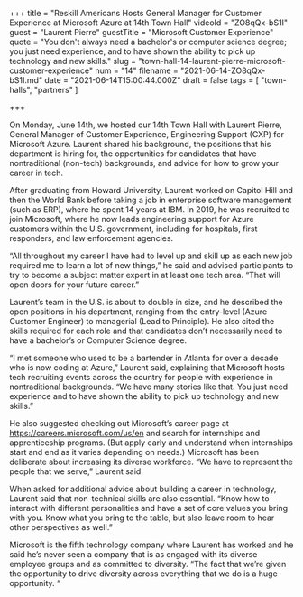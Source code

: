 +++
title = "Reskill Americans Hosts General Manager for Customer Experience at Microsoft Azure at 14th Town Hall"
videoId = "ZO8qQx-bS1I"
guest = "Laurent Pierre"
guestTitle = "Microsoft Customer Experience"
quote = "You don't always need a bachelor's or computer science degree; you just need experience, and to have shown the ability to pick up technology and new skills."
slug = "town-hall-14-laurent-pierre-microsoft-customer-experience"
num = "14"
filename = "2021-06-14-ZO8qQx-bS1I.md"
date = "2021-06-14T15:00:44.000Z"
draft = false
tags = [ "town-halls", "partners" ]

+++

On Monday, June 14th, we hosted our 14th Town Hall with Laurent Pierre, General Manager of Customer Experience, Engineering Support (CXP) for Microsoft Azure. Laurent shared his background, the positions that his department is hiring for, the opportunities for candidates that have nontraditional (non-tech) backgrounds, and advice for how to grow your career in tech. 

After graduating from Howard University, Laurent worked on Capitol Hill and then the World Bank before taking a job in enterprise software management (such as ERP), where he spent 14 years at IBM.  In 2019, he was recruited to join Microsoft, where he now leads engineering support for Azure customers within the U.S. government, including for hospitals, first responders, and law enforcement agencies. 

“All throughout my career I have had to level up and skill up as each new job required me to learn a lot of new things,” he said and advised participants to try to become a subject matter expert in at least one tech area. “That will open doors for your future career.” 

Laurent’s team in the U.S. is about to double in size, and he described the open positions in his department, ranging from the entry-level (Azure Customer Engineer) to managerial (Lead to Principle). He also cited the skills required for each role and that candidates don’t necessarily need to have a bachelor’s or Computer Science degree.  

“I met someone who used to be a bartender in Atlanta for over a decade who is now coding at Azure,” Laurent said, explaining that Microsoft hosts tech recruiting events across the country for people with experience in nontraditional backgrounds. “We have many stories like that. You just need experience and to have shown the ability to pick up technology and new skills.” 

 He also suggested checking out Microsoft’s career page at  https://careers.microsoft.com/us/en and search for internships and apprenticeship programs. (But apply early and understand when internships start and end as it varies depending on needs.) Microsoft has been deliberate about increasing its diverse workforce. “We have to represent the people that we serve,” Laurent said. 

When asked for additional advice about building a career in technology, Laurent said that non-technical skills are also essential. “Know how to interact with different personalities and have a set of core values you bring with you. Know what you bring to the table, but also leave room to hear other perspectives as well.” 

Microsoft is the fifth technology company where Laurent has worked and he said he’s never seen a company that is as engaged with its diverse employee groups and as committed to diversity. “The fact that we’re given the opportunity to drive diversity across everything that we do is a huge opportunity. “
